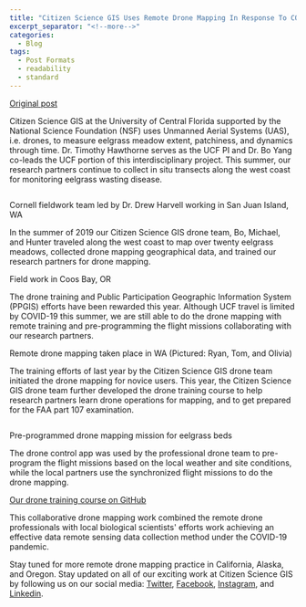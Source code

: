 ```yaml
---
title: "Citizen Science GIS Uses Remote Drone Mapping In Response To COVID-19"
excerpt_separator: "<!--more-->"
categories:
  - Blog
tags:
  - Post Formats
  - readability
  - standard
---
```

[Original post](https://www.citizensciencegis.org/blog/dronecovid19)

Citizen Science GIS at the University of Central Florida supported by the National Science Foundation (NSF) uses Unmanned Aerial Systems (UAS), i.e. drones, to measure eelgrass meadow extent, patchiness, and dynamics through time. Dr. Timothy Hawthorne serves as the UCF PI and Dr. Bo Yang co-leads the UCF portion of this interdisciplinary project. This summer, our research partners continue to collect in situ transects along the west coast for monitoring eelgrass wasting disease.

<img src="{{ site.url }}{{ site.baseurl }}/assets/images/Posts/2020070701.png" alt="">

Cornell fieldwork team led by Dr. Drew Harvell working in San Juan Island, WA

In the summer of 2019 our Citizen Science GIS drone team, Bo, Michael, and Hunter traveled along the west coast to map over twenty eelgrass meadows, collected drone mapping geographical data, and trained our research partners for drone mapping.


Field work in Coos Bay, OR

The drone training and Public Participation Geographic Information System (PPGIS) efforts have been rewarded this year. Although UCF travel is limited by COVID-19 this summer, we are still able to do the drone mapping with remote training and pre-programming the flight missions collaborating with our research partners. 


Remote drone mapping taken place in WA (Pictured: Ryan, Tom, and Olivia)

The training efforts of last year by the Citizen Science GIS drone team initiated the drone mapping for novice users. This year, the Citizen Science GIS drone team further developed the drone training course to help research partners learn drone operations for mapping, and to get prepared for the FAA part 107 examination. 

<img src="{{ site.url }}{{ site.baseurl }}/assets/images/Posts/2020070702.png" alt="">

Pre-programmed drone mapping mission for eelgrass beds

The drone control app was used by the professional drone team to pre-program the flight missions based on the local weather and site conditions, while the local partners use the synchronized flight missions to do the drone mapping. 


[Our drone training course on GitHub](https://geofly.io/DroneMapping/)

This collaborative drone mapping work combined the remote drone professionals with local biological scientists' efforts work achieving an effective data remote sensing data collection method under the COVID-19 pandemic.

Stay tuned for more remote drone mapping practice in California, Alaska, and Oregon. Stay updated on all of our exciting work at Citizen Science GIS by following us on our social media: [Twitter](https://twitter.com/citizen_gis?lang=en), [Facebook](https://www.facebook.com/citizensciencegis/), [Instagram](https://www.instagram.com/citizensciencegis/), and [Linkedin](https://www.linkedin.com/company/citizensciencegis/).
